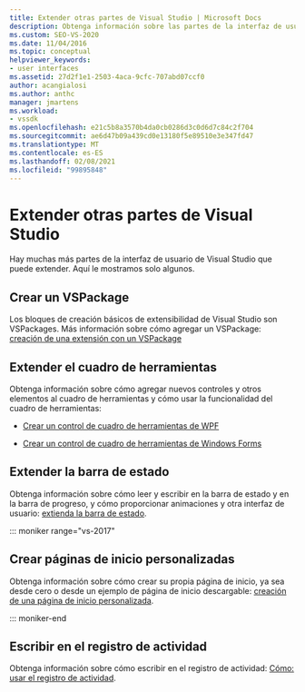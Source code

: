 ```yaml
---
title: Extender otras partes de Visual Studio | Microsoft Docs
description: Obtenga información sobre las partes de la interfaz de usuario de Visual Studio que puede extender. Puede crear un VSPackage, escribir en el registro de actividad y extender el cuadro de herramientas y la barra de estado.
ms.custom: SEO-VS-2020
ms.date: 11/04/2016
ms.topic: conceptual
helpviewer_keywords:
- user interfaces
ms.assetid: 27d2f1e1-2503-4aca-9cfc-707abd07ccf0
author: acangialosi
ms.author: anthc
manager: jmartens
ms.workload:
- vssdk
ms.openlocfilehash: e21c5b8a3570b4da0cb0286d3c0d6d7c84c2f704
ms.sourcegitcommit: ae6d47b09a439cd0e13180f5e89510e3e347fd47
ms.translationtype: MT
ms.contentlocale: es-ES
ms.lasthandoff: 02/08/2021
ms.locfileid: "99895848"
---
```

# <a name="extend-other-parts-of-visual-studio"></a>Extender otras partes de Visual Studio

Hay muchas más partes de la interfaz de usuario de Visual Studio que puede extender. Aquí le mostramos solo algunos.

## <a name="create-a-vspackage"></a>Crear un VSPackage

Los bloques de creación básicos de extensibilidad de Visual Studio son VSPackages.  Más información sobre cómo agregar un VSPackage: [creación de una extensión con un VSPackage](../extensibility/creating-an-extension-with-a-vspackage.md)

## <a name="extend-the-toolbox"></a>Extender el cuadro de herramientas

Obtenga información sobre cómo agregar nuevos controles y otros elementos al cuadro de herramientas y cómo usar la funcionalidad del cuadro de herramientas:

- [Crear un control de cuadro de herramientas de WPF](../extensibility/creating-a-wpf-toolbox-control.md)

- [Crear un control de cuadro de herramientas de Windows Forms](../extensibility/creating-a-windows-forms-toolbox-control.md)

## <a name="extend-the-status-bar"></a>Extender la barra de estado

Obtenga información sobre cómo leer y escribir en la barra de estado y en la barra de progreso, y cómo proporcionar animaciones y otra interfaz de usuario: [extienda la barra de estado](../extensibility/extending-the-status-bar.md).

::: moniker range="vs-2017"

## <a name="create-custom-start-pages"></a>Crear páginas de inicio personalizadas

Obtenga información sobre cómo crear su propia página de inicio, ya sea desde cero o desde un ejemplo de página de inicio descargable: [creación de una página de inicio personalizada](../extensibility/creating-a-custom-start-page.md).

::: moniker-end

## <a name="write-to-the-activity-log"></a>Escribir en el registro de actividad

Obtenga información sobre cómo escribir en el registro de actividad: [Cómo: usar el registro de actividad](../extensibility/how-to-use-the-activity-log.md).
